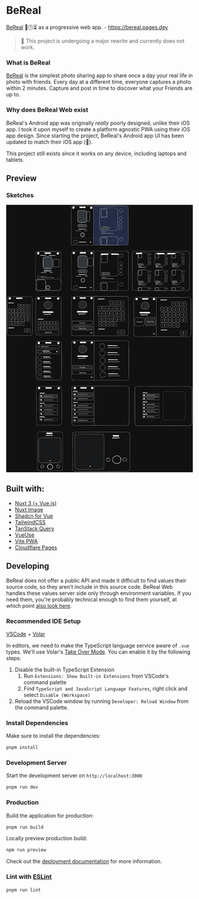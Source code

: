 # BeReal

[BeReal](https://bereal.com) 📸🕑⏳ as a progressive web app. - https://bereal.pages.dev

> 📢 This project is undergoing a major rewrite and currently does not work.

### What is BeReal

[BeReal](https://bereal.com) is the simplest photo sharing app to share once a day your real life in photo with friends.
Every day at a different time, everyone captures a photo within 2 minutes.
Capture and post in time to discover what your Friends are up to.

### Why does BeReal Web exist

BeReal's Android app was originally _really_ poorly designed, unlike their iOS app. I took it upon myself to create a platform agnostic PWA using their iOS app design. Since starting the project, BeReal's Android app UI has been updated to match their iOS app (🎉).

This project still exists since it works on any device, including laptops and tablets.

## Preview

### Sketches

![BeReal Web Wireframe by @RihanArfan](https://github.com/RihanArfan/bereal-web/blob/master/.github/misc/bereal-web-wireframe.png?raw=true)

## Built with:

- [Nuxt 3 (+ Vue.js)](https://nuxt.com/)
- [Nuxt Image](https://image.nuxt.com/)
- [Shadcn for Vue](https://shadcn-vue.com/)
- [TailwindCSS](https://tailwindcss.com/)
- [TanStack Query](https://tanstack.com/query/v5)
- [VueUse](https://vueuse.org/)
- [Vite PWA](https://vite-pwa-org.netlify.app/)
- [Cloudflare Pages](https://pages.cloudflare.com/)

## Developing

BeReal does not offer a public API and made it difficult to find values their source code, so they aren't include in this source code. BeReal Web handles these values server side only through environment variables. If you need them, you're probably technical enough to find them yourself, at which point [also look here](https://boards.eu.greenhouse.io/bereal).

### Recommended IDE Setup

[VSCode](https://code.visualstudio.com/) + [Volar](https://marketplace.visualstudio.com/items?itemName=Vue.volar)

In editors, we need to make the TypeScript language service aware of `.vue` types. We'll use Volar's [Take Over Mode](https://github.com/johnsoncodehk/volar/discussions/471#discussioncomment-1361669). You can enable it by the following steps:

1. Disable the built-in TypeScript Extension
   1. Run `Extensions: Show Built-in Extensions` from VSCode's command palette
   2. Find `TypeScript and JavaScript Language Features`, right click and select `Disable (Workspace)`
2. Reload the VSCode window by running `Developer: Reload Window` from the command palette.

### Install Dependencies

Make sure to install the dependencies:

```bash
pnpm install
```

### Development Server

Start the development server on `http://localhost:3000`

```bash
pnpm run dev
```

### Production

Build the application for production:

```bash
pnpm run build
```

Locally preview production build:

```bash
npm run preview
```

Check out the [deployment documentation](https://nuxt.com/docs/getting-started/deployment) for more information.

### Lint with [ESLint](https://eslint.org/)

```sh
pnpm run lint
```
